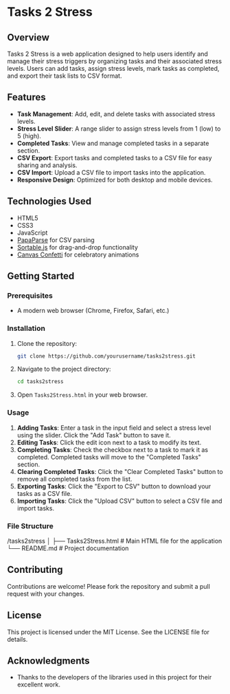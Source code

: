 # Tasks 2 Stress

## Overview

Tasks 2 Stress is a web application designed to help users identify and manage their stress triggers by organizing tasks and their associated stress levels. Users can add tasks, assign stress levels, mark tasks as completed, and export their task lists to CSV format.

## Features

- **Task Management**: Add, edit, and delete tasks with associated stress levels.
- **Stress Level Slider**: A range slider to assign stress levels from 1 (low) to 5 (high).
- **Completed Tasks**: View and manage completed tasks in a separate section.
- **CSV Export**: Export tasks and completed tasks to a CSV file for easy sharing and analysis.
- **CSV Import**: Upload a CSV file to import tasks into the application.
- **Responsive Design**: Optimized for both desktop and mobile devices.

## Technologies Used

- HTML5
- CSS3
- JavaScript
- [PapaParse](https://www.papaparse.com/) for CSV parsing
- [Sortable.js](https://sortablejs.github.io/Sortable/) for drag-and-drop functionality
- [Canvas Confetti](https://github.com/catdad/canvas-confetti) for celebratory animations

## Getting Started

### Prerequisites

- A modern web browser (Chrome, Firefox, Safari, etc.)

### Installation

1. Clone the repository:
   ```bash
   git clone https://github.com/yourusername/tasks2stress.git
   ```
2. Navigate to the project directory:
   ```bash
   cd tasks2stress
   ```
3. Open `Tasks2Stress.html` in your web browser.

### Usage

1. **Adding Tasks**: Enter a task in the input field and select a stress level using the slider. Click the "Add Task" button to save it.
2. **Editing Tasks**: Click the edit icon next to a task to modify its text.
3. **Completing Tasks**: Check the checkbox next to a task to mark it as completed. Completed tasks will move to the "Completed Tasks" section.
4. **Clearing Completed Tasks**: Click the "Clear Completed Tasks" button to remove all completed tasks from the list.
5. **Exporting Tasks**: Click the "Export to CSV" button to download your tasks as a CSV file.
6. **Importing Tasks**: Click the "Upload CSV" button to select a CSV file and import tasks.

### File Structure

/tasks2stress
│
├── Tasks2Stress.html # Main HTML file for the application
└── README.md # Project documentation

## Contributing

Contributions are welcome! Please fork the repository and submit a pull request with your changes.

## License

This project is licensed under the MIT License. See the LICENSE file for details.

## Acknowledgments

- Thanks to the developers of the libraries used in this project for their excellent work.
